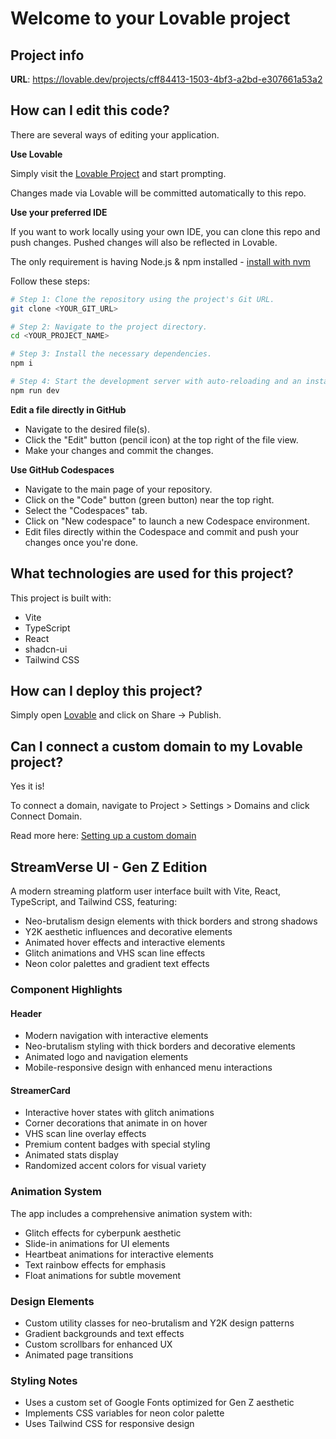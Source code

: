 # Welcome to your Lovable project

## Project info

**URL**: https://lovable.dev/projects/cff84413-1503-4bf3-a2bd-e307661a53a2

## How can I edit this code?

There are several ways of editing your application.

**Use Lovable**

Simply visit the [Lovable Project](https://lovable.dev/projects/cff84413-1503-4bf3-a2bd-e307661a53a2) and start prompting.

Changes made via Lovable will be committed automatically to this repo.

**Use your preferred IDE**

If you want to work locally using your own IDE, you can clone this repo and push changes. Pushed changes will also be reflected in Lovable.

The only requirement is having Node.js & npm installed - [install with nvm](https://github.com/nvm-sh/nvm#installing-and-updating)

Follow these steps:

```sh
# Step 1: Clone the repository using the project's Git URL.
git clone <YOUR_GIT_URL>

# Step 2: Navigate to the project directory.
cd <YOUR_PROJECT_NAME>

# Step 3: Install the necessary dependencies.
npm i

# Step 4: Start the development server with auto-reloading and an instant preview.
npm run dev
```

**Edit a file directly in GitHub**

- Navigate to the desired file(s).
- Click the "Edit" button (pencil icon) at the top right of the file view.
- Make your changes and commit the changes.

**Use GitHub Codespaces**

- Navigate to the main page of your repository.
- Click on the "Code" button (green button) near the top right.
- Select the "Codespaces" tab.
- Click on "New codespace" to launch a new Codespace environment.
- Edit files directly within the Codespace and commit and push your changes once you're done.

## What technologies are used for this project?

This project is built with:

- Vite
- TypeScript
- React
- shadcn-ui
- Tailwind CSS

## How can I deploy this project?

Simply open [Lovable](https://lovable.dev/projects/cff84413-1503-4bf3-a2bd-e307661a53a2) and click on Share -> Publish.

## Can I connect a custom domain to my Lovable project?

Yes it is!

To connect a domain, navigate to Project > Settings > Domains and click Connect Domain.

Read more here: [Setting up a custom domain](https://docs.lovable.dev/tips-tricks/custom-domain#step-by-step-guide)

## StreamVerse UI - Gen Z Edition

A modern streaming platform user interface built with Vite, React, TypeScript, and Tailwind CSS, featuring:

- Neo-brutalism design elements with thick borders and strong shadows
- Y2K aesthetic influences and decorative elements
- Animated hover effects and interactive elements
- Glitch animations and VHS scan line effects
- Neon color palettes and gradient text effects

### Component Highlights

#### Header
- Modern navigation with interactive elements
- Neo-brutalism styling with thick borders and decorative elements
- Animated logo and navigation elements
- Mobile-responsive design with enhanced menu interactions

#### StreamerCard
- Interactive hover states with glitch animations
- Corner decorations that animate in on hover
- VHS scan line overlay effects
- Premium content badges with special styling
- Animated stats display
- Randomized accent colors for visual variety

### Animation System

The app includes a comprehensive animation system with:

- Glitch effects for cyberpunk aesthetic
- Slide-in animations for UI elements
- Heartbeat animations for interactive elements
- Text rainbow effects for emphasis
- Float animations for subtle movement

### Design Elements

- Custom utility classes for neo-brutalism and Y2K design patterns
- Gradient backgrounds and text effects
- Custom scrollbars for enhanced UX
- Animated page transitions

### Styling Notes

- Uses a custom set of Google Fonts optimized for Gen Z aesthetic
- Implements CSS variables for neon color palette
- Uses Tailwind CSS for responsive design

